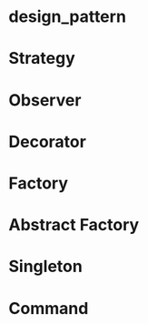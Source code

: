 # design_pattern

# Strategy

# Observer

# Decorator

# Factory

# Abstract Factory

# Singleton

# Command
